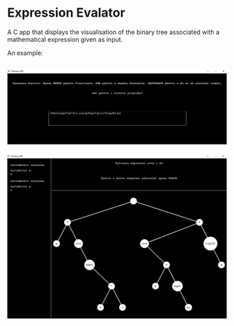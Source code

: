 # Expression Evalator
A C app that displays the visualisation of the binary tree associated with a mathematical expression given as input.

An example:

![Example 1.1](https://raw.githubusercontent.com/stefali1-dev/expression-evaluator/main/example/1.1.png)
---

![Example 1.2](https://raw.githubusercontent.com/stefali1-dev/expression-evaluator/main/example/1.2.png)
